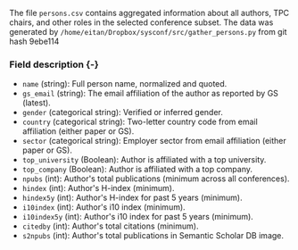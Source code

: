 The file `persons.csv` contains aggregated information about all authors, TPC chairs, and other roles in the selected conference subset.
The data was generated by `/home/eitan/Dropbox/sysconf/src/gather_persons.py` from git hash 9ebe114


### Field description {-}

  * `name` (string): Full person name, normalized and quoted.
  * `gs_email` (string): The email affiliation of the author as reported by GS (latest).
  * `gender` (categorical string): Verified or inferred gender.
  * `country` (categorical string): Two-letter country code from email affiliation (either paper or GS).
  * `sector` (categorical string): Employer sector from email affiliation (either paper or GS).
  * `top_university` (Boolean): Author is affiliated with a top university.
  * `top_company` (Boolean): Author is affiliated with a top company.
  * `npubs` (int): Author's total publications (minimum across all conferences).
  * `hindex` (int): Author's H-index (minimum).
  * `hindex5y` (int): Author's H-index for past 5 years (minimum).
  * `i10index` (int): Author's i10 index (minimum).
  * `i10index5y` (int): Author's i10 index for past 5 years (minimum).
  * `citedby` (int): Author's total citations (minimum).
  * `s2npubs` (int): Author's total publications in Semantic Scholar DB image.
